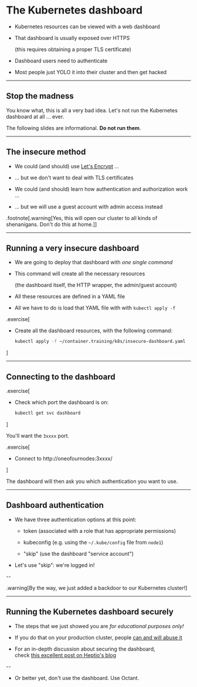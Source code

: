 # The Kubernetes dashboard

- Kubernetes resources can be viewed with a web dashboard

- That dashboard is usually exposed over HTTPS

  (this requires obtaining a proper TLS certificate)

- Dashboard users need to authenticate

- Most people just YOLO it into their cluster and then get hacked

---

## Stop the madness

You know what, this is all a very bad idea.  Let's not run the Kubernetes dashboard at all ... ever.

The following slides are informational. **Do not run them**.

---

## The insecure method

- We could (and should) use [Let's Encrypt](https://letsencrypt.org/) ...

- ... but we don't want to deal with TLS certificates

- We could (and should) learn how authentication and authorization work ...

- ... but we will use a guest account with admin access instead

.footnote[.warning[Yes, this will open our cluster to all kinds of shenanigans. Don't do this at home.]]

---

## Running a very insecure dashboard

- We are going to deploy that dashboard with *one single command*

- This command will create all the necessary resources

  (the dashboard itself, the HTTP wrapper, the admin/guest account)

- All these resources are defined in a YAML file

- All we have to do is load that YAML file with with `kubectl apply -f`

.exercise[

- Create all the dashboard resources, with the following command:
  ```bash
  kubectl apply -f ~/container.training/k8s/insecure-dashboard.yaml
  ```

]

---

## Connecting to the dashboard

.exercise[

- Check which port the dashboard is on:
  ```bash
  kubectl get svc dashboard
  ```

]

You'll want the `3xxxx` port.


.exercise[

- Connect to http://oneofournodes:3xxxx/

<!-- ```open http://node1:3xxxx/``` -->

]

The dashboard will then ask you which authentication you want to use.

---

## Dashboard authentication

- We have three authentication options at this point:

  - token (associated with a role that has appropriate permissions)

  - kubeconfig (e.g. using the `~/.kube/config` file from `node1`)

  - "skip" (use the dashboard "service account")

- Let's use "skip": we're logged in!

--

.warning[By the way, we just added a backdoor to our Kubernetes cluster!]

---

## Running the Kubernetes dashboard securely

- The steps that we just showed you are *for educational purposes only!*

- If you do that on your production cluster, people [can and will abuse it](https://redlock.io/blog/cryptojacking-tesla)

- For an in-depth discussion about securing the dashboard,
  <br/>
  check [this excellent post on Heptio's blog](https://blog.heptio.com/on-securing-the-kubernetes-dashboard-16b09b1b7aca)

--

- Or better yet, don't use the dashboard.  Use Octant.